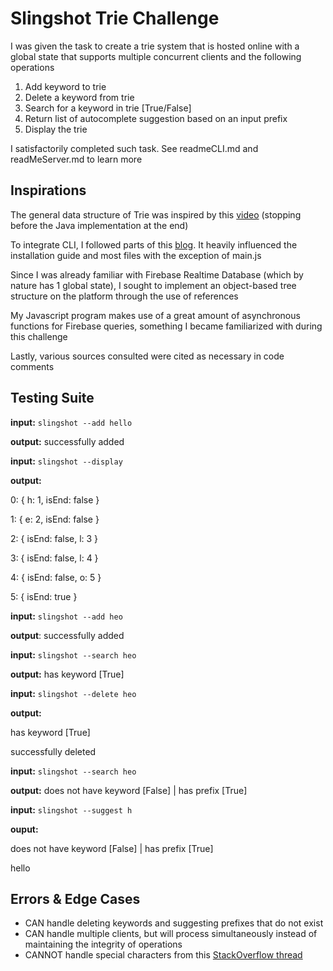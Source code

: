 # Slingshot Trie Challenge
I was given the task to create a trie system that is hosted online with a global state that supports multiple concurrent clients and the following operations

1. Add keyword to trie
2. Delete a keyword from trie
3. Search for a keyword in trie [True/False]
4. Return list of autocomplete suggestion based on an input prefix
5. Display the trie

I satisfactorily completed such task. See readmeCLI.md and readMeServer.md to learn more

## Inspirations

The general data structure of Trie was inspired by this [video](https://www.youtube.com/watch?v=AXjmTQ8LEoI) (stopping before the Java implementation at the end)

To integrate CLI, I followed parts of this [blog](https://www.twilio.com/blog/how-to-build-a-cli-with-node-js). It heavily influenced the installation guide and most files with the exception of main.js

Since I was already familiar with Firebase Realtime Database (which by nature has 1 global state), I sought to implement an object-based tree structure on the platform through the use of references

My Javascript program makes use of a great amount of asynchronous functions for Firebase queries, something I became familiarized with during this challenge

Lastly, various sources consulted were cited as necessary in code comments

## Testing Suite
**input:** ```slingshot --add hello```

**output:** successfully added

**input:** ```slingshot --display```

**output:**

   0: { h: 1, isEnd: false }

   1: { e: 2, isEnd: false }

   2: { isEnd: false, l: 3 }

   3: { isEnd: false, l: 4 }

   4: { isEnd: false, o: 5 }

   5: { isEnd: true }

**input:** ```slingshot --add heo```

**output**: successfully added

**input:** ```slingshot --search heo```

**output:** has keyword [True]

**input:** ```slingshot --delete heo```

**output:**

   has keyword [True]

   successfully deleted

**input:** ```slingshot --search heo```

**output:** does not have keyword [False] | has prefix [True]

**input:** ```slingshot --suggest h```

**ouput:**

   does not have keyword [False] | has prefix [True]

   hello

## Errors & Edge Cases

- CAN handle deleting keywords and suggesting prefixes that do not exist
- CAN handle multiple clients, but will process simultaneously instead of maintaining the integrity of operations
- CANNOT handle special characters from this [StackOverflow thread](https://stackoverflow.com/questions/19132867/adding-firebase-data-dots-and-forward-slashes)
